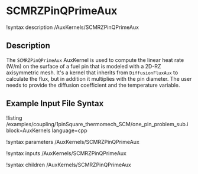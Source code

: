 # SCMRZPinQPrimeAux

!syntax description /AuxKernels/SCMRZPinQPrimeAux

## Description

<!-- -->

The `SCMRZPinQPrimeAux` AuxKernel is used to compute the linear heat rate (W/m) on the surface of a fuel pin that is modeled with a 2D-RZ axisymmetric mesh.
It's a kernel that inherits from `DiffusionFluxAux` to calculate the flux, but in addition it multiplies with the pin diameter. The user needs to provide the
diffusion coefficient and the temperature variable.

## Example Input File Syntax

!listing /examples/coupling/1pinSquare_thermomech_SCM/one_pin_problem_sub.i block=AuxKernels language=cpp

!syntax parameters /AuxKernels/SCMRZPinQPrimeAux

!syntax inputs /AuxKernels/SCMRZPinQPrimeAux

!syntax children /AuxKernels/SCMRZPinQPrimeAux

